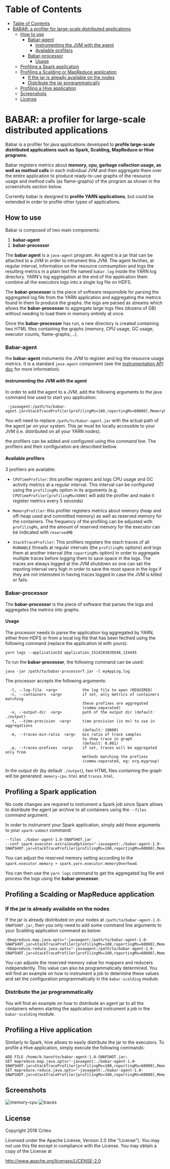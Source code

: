 Table of Contents
=================

   * [Table of Contents](#table-of-contents)
   * [BABAR: a profiler for large-scale distributed applications](#babar-a-profiler-for-large-scale-distributed-applications)
      * [How to use](#how-to-use)
         * [Babar-agent](#babar-agent)
            * [instrumenting the JVM with the agent](#instrumenting-the-jvm-with-the-agent)
            * [Available profilers](#available-profilers)
         * [Babar-processor](#babar-processor)
            * [Usage](#usage)
      * [Profiling a Spark application](#profiling-a-spark-application)
      * [Profiling a Scalding or MapReduce application](#profiling-a-scalding-or-mapreduce-application)
         * [If the jar is already available on the nodes](#if-the-jar-is-already-available-on-the-nodes)
         * [Distribute the jar programmatically](#distribute-the-jar-programmatically)
      * [Profiling a Hive application](#profiling-a-hive-application)
      * [Screenshots](#screenshots)
      * [License](#license)

# BABAR: a profiler for large-scale distributed applications

Babar is a profiler for java applications developed to **profile large-scale distributed applications such as Spark, Scalding, MapReduce or Hive programs**.

Babar registers metrics about **memory, cpu, garbage collection usage, as well as method calls** in each individual JVM and then aggregate them over the entire application to produce ready-to-use graphs of the resource usage and method calls (as flame-graphs) of the program as shown in the screenshots section below.

Currently babar is designed to **profile YARN applications**, but could be extended in order to profile other types of applications.

## How to use

Babar is composed of two main components:
1. **babar-agent**
2. **babar-processor**

The **babar agent** is a `java-agent` program. An agent is a jar that can be attached to a JVM in order to intrument this JVM. The agent fecthes, at regular interval, information on the resource comsumption and logs the resulting metrics in a plain text file named `babar.log` inside the YARN log directory. YARN's log aggregation at the end of the application them combine all the executors logs into a single log file on HDFS.

The **babar-processor** is the piece of software responsible for parsing the aggregated log file from the YARN application and aggregating the metrics found in them to produce the graphs. the logs are parsed as streams which allows the **babar-processor** to aggregate large logs files (dozens of GB) without needing to load them in memory entirely at once.

Once the **babar-processor** has run, a new directory is created containing two HTML files containing the graphs (memory, CPU usage, GC usage, executor counts, flame-graphs,...).

### Babar-agent

the **babar-agent** instuments the JVM to register and log the resource usage metrics. It is a standard `java-agent` component (see the [instrumentation API doc](https://docs.oracle.com/javase/8/docs/api/java/lang/instrument/package-summary.html) for more information).

#### instrumenting the JVM with the agent

In order to add the agent to a JVM, add the following arguments to the java command line used to start you application:

```
 -javaagent:/path/to/babar-agent.jar=StackTraceProfiler[profilingMs=100,reportingMs=60000],MemoryProfiler[profilingMs=5000,reservedMB=1024],CPUTimeProfiler[profilingMs=5000]
```

You will need to replace `/path/to/babar-agent.jar` with the actual path of the agent jar on your system. This jar must be locally accessible to your JVM (i.e. distributed on all your YARN nodes).

the profilers can be added and configured using this command line. The profilers and their configuration are described bellow.

#### Available profilers

3 profilers are available:

- `CPUTimeProfiler`: this profiler registers and logs CPU usage and GC activity metrics at a regular interval. This interval can be configured using the `profilingMs` option in its arguments (e.g. `CPUTimeProfiler[profilingMs=5000]` will add the profiler and make it register metrics every 5 seconds)

- `MemoryProfiler`: this profiler registers metrics about memory (heap and off-heap used and committed memory) as well as reserved memory for the containers. The frequency of the profiling can be adjusted with `profilingMs`, and the amount of reserved memory for the executor can be indicated with `reservedMB`

- `StackTraceProfiler`: This profilers registers the stach traces of all `RUNNABLE` threads at regular intervals (the `profilingMs` options) and logs them at another interval (the `reportingMs` option) in order to aggregate multiple traces before logging them to save space in the logs. The traces are always logged at the JVM shutdown so one can set the repoting interval very high in order to save the most space in the logs if they are not interested in having traces logged in case the JVM is killed or fails.

### Babar-processor

The **babar-processor** is the piece of software that parses the logs and aggregates the metrics into graphs.

#### Usage

The processor needs to parse the application log aggregated by YARN, either from HDFS or from a local log file that has been fecthed using the following command (replace the application id with yours):

```
yarn logs --applicationId application_1514203639546_124445
```

To run the **babar-processor**, the following command can be used:

```
java -jar /path/to/babar-processorT.jar -l myAppLog.log
```

The processor accepts the following arguments:

```
  -l, --log-file  <arg>           the log file to open (REQUIRED)
  -c, --containers  <arg>         if set, only metrics of containers matching
                                  these prefixes are aggregated
                                  (comma-separated)
  -o, --output-dir  <arg>         path of the output dir (default: ./output)
  -t, --time-precision  <arg>     time precision (in ms) to use in aggregations
                                  (default: 10000)
  -m, --traces-min-ratio  <arg>   min ratio of trace samples 
                                  to show trace in graph
                                  (default: 0.001)
  -p, --traces-prefixes  <arg>    if set, traces will be aggregated only from
                                  methods matching the prefixes
                                  (comma-separated, eg: org.mygroup)
```

In the output dir (by default `./output`), two HTML files containing the graph will be generated: `memory-cpu.html` and `traces.html`.

## Profiling a Spark application

No code changes are required to instrument a Spark job since Spark allows to distribute the agent jar archive to all containers using the `--files` command argument.

In order to instrument your Spark application, simply add these arguments to your `spark-submit` command:

```
--files ./babar-agent-1.0-SNAPSHOT.jar 
--conf spark.executor.extraJavaOptions="-javaagent:./babar-agent-1.0-SNAPSHOT.jar=StackTraceProfiler[profilingMs=100,reportingMs=60000],MemoryProfiler[profilingMs=5000,reservedMB=7175],CPUTimeProfiler[profilingMs=5000]"
``` 

You can adjust the reserved memory setting according to the `spark.executor.memory + spark.yarn.executor.memoryOverhead`.

You can then use the `yarn logs` command to get the aggregated log file and process the logs using the **babar-processor**.

## Profiling a Scalding or MapReduce application

### If the jar is already available on the nodes

If the jar is already distributed on your nodes at `/path/to/babar-agent-1.0-SNAPSHOT.jar`, then you only need to add some command line arguments to your Scalding application command as below:

```
-Dmapreduce.map.java.opts="-javaagent:/path/to/babar-agent-1.0-SNAPSHOT.jar=StackTraceProfiler[profilingMs=100,reportingMs=60000],MemoryProfiler[profilingMs=5000,reservedMB=2500],CPUTimeProfiler[profilingMs=5000]"
-Dmapreduce.reduce.java.opts="-javaagent:/path/to/babar-agent-1.0-SNAPSHOT.jar=StackTraceProfiler[profilingMs=100,reportingMs=60000],MemoryProfiler[profilingMs=5000,reservedMB=3500],CPUTimeProfiler[profilingMs=5000]"
```

You can adjuste the reserved memory value for mappers and reducers independently. This value can also be programmatically determined. You will find an example on how to instrument a job to determine these values and set the configuration programmatically in the `babar-scalding` module.

### Distribute the jar programmatically

You will find an example on how to distribute an agent jar to all the containers whemn starting the application and instrument a job in the `babar-scalding` module.

## Profiling a Hive application

Similarly to Spark, hive allows to easily distribute the jar to the executors. To profile a Hive application, simply execute the following commands:

```
ADD FILE /home/b.hanotte/babar-agent-1.0-SNAPSHOT.jar;
SET mapreduce.map.java.opts="-javaagent:./babar-agent-1.0-SNAPSHOT.jar=StackTraceProfiler[profilingMs=100,reportingMs=60000],MemoryProfiler[profilingMs=5000,reservedMB=2560],CPUTimeProfiler[profilingMs=5000]";
SET mapreduce.reduce.java.opts="-javaagent:./babar-agent-1.0-SNAPSHOT.jar=StackTraceProfiler[profilingMs=100,reportingMs=60000],MemoryProfiler[profilingMs=5000,reservedMB=3684],CPUTimeProfiler[profilingMs=5000]";
```

## Screenshots

![memory-cpu](/babar-doc/memory-cpu.png)
![traces](/babar-doc/traces.png)

## License

Copyright 2018 Criteo

Licensed under the Apache License, Version 2.0 (the "License").
You may not use this file except in compliance with the License.
You may obtain a copy of the License at

http://www.apache.org/licenses/LICENSE-2.0